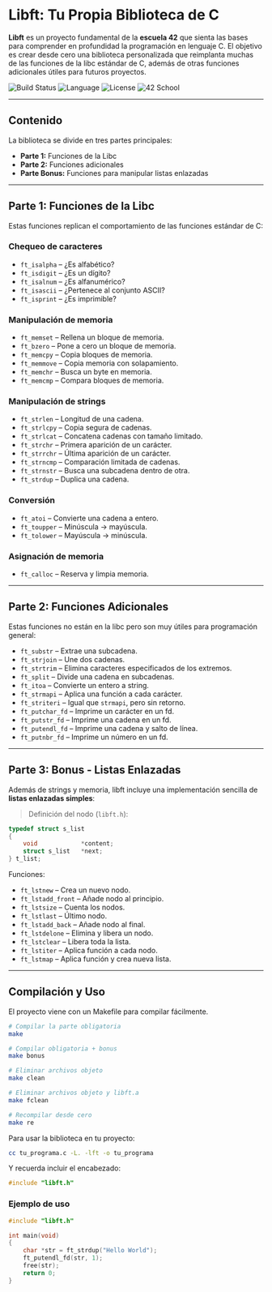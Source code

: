 # Libft: Tu Propia Biblioteca de C

**Libft** es un proyecto fundamental de la **escuela 42** que sienta las bases para comprender en profundidad la programación en lenguaje C.
El objetivo es crear desde cero una biblioteca personalizada que reimplanta muchas de las funciones de la libc estándar de C, además de otras funciones adicionales útiles para futuros proyectos.

![Build Status](https://img.shields.io/badge/build-passing-brightgreen.svg)
![Language](https://img.shields.io/badge/language-C-blue.svg)
![License](https://img.shields.io/badge/license-MIT-green.svg)
![42 School](https://img.shields.io/badge/42-School-000000.svg)

---

## Contenido

La biblioteca se divide en tres partes principales:

- **Parte 1:** Funciones de la Libc
- **Parte 2:** Funciones adicionales
- **Parte Bonus:** Funciones para manipular listas enlazadas

---

## Parte 1: Funciones de la Libc

Estas funciones replican el comportamiento de las funciones estándar de C:

### Chequeo de caracteres

- `ft_isalpha` – ¿Es alfabético?
- `ft_isdigit` – ¿Es un dígito?
- `ft_isalnum` – ¿Es alfanumérico?
- `ft_isascii` – ¿Pertenece al conjunto ASCII?
- `ft_isprint` – ¿Es imprimible?

### Manipulación de memoria

- `ft_memset` – Rellena un bloque de memoria.
- `ft_bzero` – Pone a cero un bloque de memoria.
- `ft_memcpy` – Copia bloques de memoria.
- `ft_memmove` – Copia memoria con solapamiento.
- `ft_memchr` – Busca un byte en memoria.
- `ft_memcmp` – Compara bloques de memoria.

### Manipulación de strings

- `ft_strlen` – Longitud de una cadena.
- `ft_strlcpy` – Copia segura de cadenas.
- `ft_strlcat` – Concatena cadenas con tamaño limitado.
- `ft_strchr` – Primera aparición de un carácter.
- `ft_strrchr` – Última aparición de un carácter.
- `ft_strncmp` – Comparación limitada de cadenas.
- `ft_strnstr` – Busca una subcadena dentro de otra.
- `ft_strdup` – Duplica una cadena.

### Conversión

- `ft_atoi` – Convierte una cadena a entero.
- `ft_toupper` – Minúscula → mayúscula.
- `ft_tolower` – Mayúscula → minúscula.

### Asignación de memoria

- `ft_calloc` – Reserva y limpia memoria.

---

## Parte 2: Funciones Adicionales

Estas funciones no están en la libc pero son muy útiles para programación general:

- `ft_substr` – Extrae una subcadena.
- `ft_strjoin` – Une dos cadenas.
- `ft_strtrim` – Elimina caracteres especificados de los extremos.
- `ft_split` – Divide una cadena en subcadenas.
- `ft_itoa` – Convierte un entero a string.
- `ft_strmapi` – Aplica una función a cada carácter.
- `ft_striteri` – Igual que `strmapi`, pero sin retorno.
- `ft_putchar_fd` – Imprime un carácter en un fd.
- `ft_putstr_fd` – Imprime una cadena en un fd.
- `ft_putendl_fd` – Imprime una cadena y salto de línea.
- `ft_putnbr_fd` – Imprime un número en un fd.

---

## Parte 3: Bonus - Listas Enlazadas

Además de strings y memoria, libft incluye una implementación sencilla de **listas enlazadas simples**:

> Definición del nodo (`libft.h`):
```c
typedef struct s_list
{
    void            *content;
    struct s_list   *next;
} t_list;
```

Funciones:

- `ft_lstnew` – Crea un nuevo nodo.
- `ft_lstadd_front` – Añade nodo al principio.
- `ft_lstsize` – Cuenta los nodos.
- `ft_lstlast` – Último nodo.
- `ft_lstadd_back` – Añade nodo al final.
- `ft_lstdelone` – Elimina y libera un nodo.
- `ft_lstclear` – Libera toda la lista.
- `ft_lstiter` – Aplica función a cada nodo.
- `ft_lstmap` – Aplica función y crea nueva lista.

---

## Compilación y Uso

El proyecto viene con un Makefile para compilar fácilmente.

```bash
# Compilar la parte obligatoria
make

# Compilar obligatoria + bonus
make bonus

# Eliminar archivos objeto
make clean

# Eliminar archivos objeto y libft.a
make fclean

# Recompilar desde cero
make re
```

Para usar la biblioteca en tu proyecto:

```bash
cc tu_programa.c -L. -lft -o tu_programa
```

Y recuerda incluir el encabezado:

```c
#include "libft.h"
```

### Ejemplo de uso

```c
#include "libft.h"

int main(void)
{
    char *str = ft_strdup("Hello World");
    ft_putendl_fd(str, 1);
    free(str);
    return 0;
}
```
